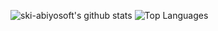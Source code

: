 ![ski-abiyosoft's github stats](https://github-readme-stats.vercel.app/api?username=ski-abiyosoft&show_icons=true&count_private=true&line_height=40)
![Top Languages](https://github-readme-stats.vercel.app/api/top-langs/?username=ski-abiyosoft&hide=html)
